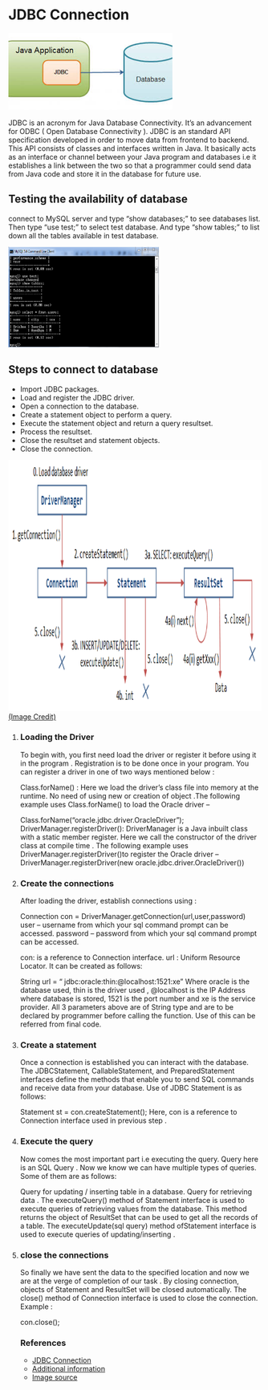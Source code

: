 <h1><b>JDBC Connection</b></h1>
<img src=jdbc.jpg >
<p>JDBC is an acronym for Java Database Connectivity. It’s an advancement for ODBC ( Open Database Connectivity ). JDBC is an standard API specification developed in order to move data from frontend to backend. This API consists of classes and interfaces written in Java. It basically acts as an interface  or channel between your Java program and databases i.e it establishes a link between the two so that a programmer could send data from Java code and store it in the database for future use.</p>
<h2>Testing the availability of database</h2><p> connect to MySQL server and type “show databases;” to see databases list. Then type “use test;” to select test database. And type “show tables;” to list down all the tables available in test database.</p>
<img src=test.png height="200" width="300">
<h2>Steps to connect to database</h2>
<ul>
<li>Import JDBC packages.
<li>Load and register the JDBC driver.
<li>Open a connection to the database.
<li>Create a statement object to perform a query.
<li>Execute the statement object and return a query resultset.
<li>Process the resultset.
<li>Close the resultset and statement objects.
<li>Close the connection.
</ul>
<img src=connection.png alt=JDBCConnection height="500" width="1800"><a href="https://www.google.com/imgres?imgurl=https%3A%2F%2Fwww.ntu.edu.sg%2Fhome%2Fehchua%2Fprogramming%2Fjava%2Fimages%2FJDBC_Cycle.png&imgrefurl=https%3A%2F%2Fwww.ntu.edu.sg%2Fhome%2Fehchua%2Fprogramming%2Fjava%2FJDBC_Basic.html&docid=xFLvv1MsuB7B3M&tbnid=ffJgE1VO_9q2dM%3A&vet=10ahUKEwiF_4TP5qDkAhUPiqwKHSKvCHsQMwhPKAwwDA..i&w=792&h=315&bih=625&biw=1366&q=jdbc%20connection%20steps%20in%20cmd%20image&ved=0ahUKEwiF_4TP5qDkAhUPiqwKHSKvCHsQMwhPKAwwDA&iact=mrc&uact=8">(Image Credit)</a>
<ol>
<li><h3>Loading the Driver</h3>
<p>To begin with, you first need load the driver or register it before using it in the program . Registration is to be done once in your program. You can register a driver in one of two ways mentioned below :

Class.forName() : Here we load the driver’s class file into memory at the runtime. No need of using new or creation of object .The following example uses Class.forName() to load the Oracle driver –

 Class.forName(“oracle.jdbc.driver.OracleDriver”);
 DriverManager.registerDriver(): DriverManager is a Java inbuilt class with a static member register. Here we call the constructor of the driver class at compile time . The following example uses DriverManager.registerDriver()to register the Oracle driver –
 DriverManager.registerDriver(new oracle.jdbc.driver.OracleDriver())</p>
 <li><h3>Create the connections</h3>
<p>After loading the driver, establish connections using :

 Connection con = DriverManager.getConnection(url,user,password)
user – username from which your sql command prompt can be accessed.
password – password from which your sql command prompt can be accessed.

con: is a reference to Connection interface.
url : Uniform Resource Locator. It can be created as follows:

String url = “ jdbc:oracle:thin:@localhost:1521:xe”
Where oracle is the database used, thin is the driver used , @localhost is the IP Address where database is stored, 1521 is the port number and xe is the service provider. All 3 parameters above are of String type and are to be declared by programmer before calling the function. Use of this can be referred from final code.</p></li>
<li><h3>Create a statement</h3>
<p>Once a connection is established you can interact with the database. The JDBCStatement, CallableStatement, and PreparedStatement interfaces define the methods that enable you to send SQL commands and receive data from your database.
Use of JDBC Statement is as follows:

Statement st = con.createStatement();
Here, con is a reference to Connection interface used in previous step .</p></li>
<li><h3>Execute the query</h3>
<p>Now comes the most important part i.e executing the query. Query here is an SQL Query . Now we know we can have multiple types of queries. Some of them are as follows:

Query for updating / inserting table in a database.
Query for retrieving data .
The executeQuery() method of Statement interface is used to execute queries of retrieving values from the database. This method returns the object of ResultSet that can be used to get all the records of a table.
The executeUpdate(sql query) method ofStatement interface is used to execute queries of updating/inserting .</p></li>
<li><h3>close the connections</h3>
<p>So finally we have sent the data to the specified location and now we are at the verge of completion of our task .
By closing connection, objects of Statement and ResultSet will be closed automatically. The close() method of Connection interface is used to close the connection.
Example :

 con.close();
 </p></li>
 
 <h3>References</h3>
 <ul>
 <li><a href="https://www.geeksforgeeks.org/establishing-jdbc-connection-in-java/">JDBC Connection</a></li>
 <li><a href="http://www.informit.com/articles/article.aspx?p=26251&seqNum=3">Additional information</a></li>
 <li><a href="http://www.informit.com/articles/article.aspx?p=26251&seqNum=3">Image source </a></li>